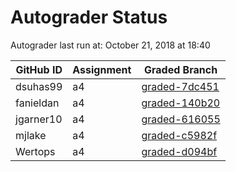 # Autograder Status
Autograder last run at: October 21, 2018 at 18:40

| GitHub ID | Assignment | Graded Branch |
|-----------|------------|---------------|
| dsuhas99 | a4 | [graded-7dc451](https://github.com/Fall2018COMP401-001/a4-dsuhas99/tree/graded-7dc451) | 
| fanieldan | a4 | [graded-140b20](https://github.com/Fall2018COMP401-001/a4-fanieldan/tree/graded-140b20) | 
| jgarner10 | a4 | [graded-616055](https://github.com/Fall2018COMP401-001/a4-jgarner10/tree/graded-616055) | 
| mjlake | a4 | [graded-c5982f](https://github.com/Fall2018COMP401-001/a4-mjlake/tree/graded-c5982f) | 
| Wertops | a4 | [graded-d094bf](https://github.com/Fall2018COMP401-001/a4-Wertops/tree/graded-d094bf) | 
